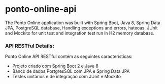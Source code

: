 
# ponto-online-api 
The Ponto Online application was built with Spring Boot, Java 8, Spring Data JPA, PostgreSQL database, Handling exceptions and errors, hateoas, JUnit and Mockito for unit test and integration test run in H2 memory database.

### API RESTful Details:
Ponto Online API RESTful contém as seguintes características:  
* Projeto criado com Spring Boot 2 e Java 8
* Banco de dados PortgresSQL com JPA e Spring Data JPA
* Testes unitários e de integração com JUnit e Mockito

